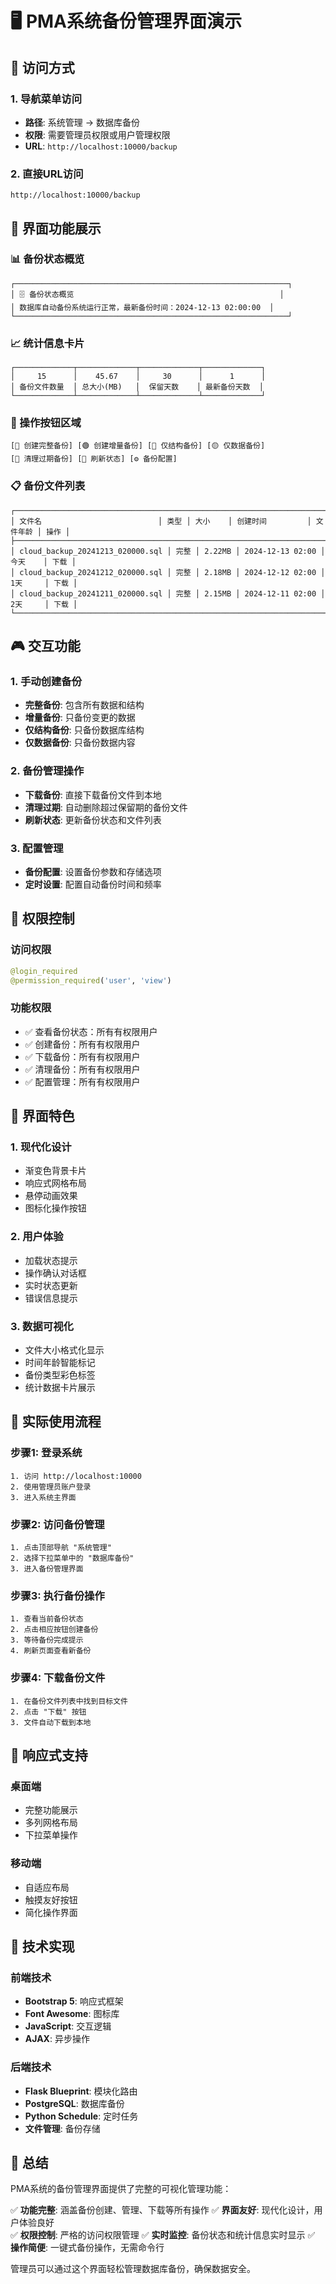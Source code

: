 # 🖥️ PMA系统备份管理界面演示

## 📍 访问方式

### 1. 导航菜单访问
- **路径**: 系统管理 → 数据库备份
- **权限**: 需要管理员权限或用户管理权限
- **URL**: `http://localhost:10000/backup`

### 2. 直接URL访问
```
http://localhost:10000/backup
```

## 🎯 界面功能展示

### 📊 备份状态概览
```
┌─────────────────────────────────────────────────────────────┐
│ 🗄️ 备份状态概览                                              │
│ 数据库自动备份系统运行正常，最新备份时间：2024-12-13 02:00:00  │
└─────────────────────────────────────────────────────────────┘
```

### 📈 统计信息卡片
```
┌─────────────┬─────────────┬─────────────┬─────────────┐
│     15      │    45.67    │     30      │      1      │
│ 备份文件数量  │ 总大小(MB)   │  保留天数    │ 最新备份天数  │
└─────────────┴─────────────┴─────────────┴─────────────┘
```

### 🔧 操作按钮区域
```
[🔵 创建完整备份] [🟢 创建增量备份] [🔵 仅结构备份] [🟡 仅数据备份]
[🔴 清理过期备份] [🔄 刷新状态] [⚙️ 备份配置]
```

### 📋 备份文件列表
```
┌──────────────────────────────────────────────────────────────────────────────┐
│ 文件名                          │ 类型 │ 大小    │ 创建时间         │ 文件年龄 │ 操作 │
├──────────────────────────────────────────────────────────────────────────────┤
│ cloud_backup_20241213_020000.sql │ 完整 │ 2.22MB │ 2024-12-13 02:00 │ 今天    │ 下载 │
│ cloud_backup_20241212_020000.sql │ 完整 │ 2.18MB │ 2024-12-12 02:00 │ 1天     │ 下载 │
│ cloud_backup_20241211_020000.sql │ 完整 │ 2.15MB │ 2024-12-11 02:00 │ 2天     │ 下载 │
└──────────────────────────────────────────────────────────────────────────────┘
```

## 🎮 交互功能

### 1. 手动创建备份
- **完整备份**: 包含所有数据和结构
- **增量备份**: 只备份变更的数据
- **仅结构备份**: 只备份数据库结构
- **仅数据备份**: 只备份数据内容

### 2. 备份管理操作
- **下载备份**: 直接下载备份文件到本地
- **清理过期**: 自动删除超过保留期的备份文件
- **刷新状态**: 更新备份状态和文件列表

### 3. 配置管理
- **备份配置**: 设置备份参数和存储选项
- **定时设置**: 配置自动备份时间和频率

## 🔐 权限控制

### 访问权限
```python
@login_required
@permission_required('user', 'view')
```

### 功能权限
- ✅ 查看备份状态：所有有权限用户
- ✅ 创建备份：所有有权限用户  
- ✅ 下载备份：所有有权限用户
- ✅ 清理备份：所有有权限用户
- ✅ 配置管理：所有有权限用户

## 🎨 界面特色

### 1. 现代化设计
- 渐变色背景卡片
- 响应式网格布局
- 悬停动画效果
- 图标化操作按钮

### 2. 用户体验
- 加载状态提示
- 操作确认对话框
- 实时状态更新
- 错误信息提示

### 3. 数据可视化
- 文件大小格式化显示
- 时间年龄智能标记
- 备份类型彩色标签
- 统计数据卡片展示

## 🚀 实际使用流程

### 步骤1: 登录系统
```
1. 访问 http://localhost:10000
2. 使用管理员账户登录
3. 进入系统主界面
```

### 步骤2: 访问备份管理
```
1. 点击顶部导航 "系统管理"
2. 选择下拉菜单中的 "数据库备份"
3. 进入备份管理界面
```

### 步骤3: 执行备份操作
```
1. 查看当前备份状态
2. 点击相应按钮创建备份
3. 等待备份完成提示
4. 刷新页面查看新备份
```

### 步骤4: 下载备份文件
```
1. 在备份文件列表中找到目标文件
2. 点击 "下载" 按钮
3. 文件自动下载到本地
```

## 📱 响应式支持

### 桌面端
- 完整功能展示
- 多列网格布局
- 下拉菜单操作

### 移动端
- 自适应布局
- 触摸友好按钮
- 简化操作界面

## 🔧 技术实现

### 前端技术
- **Bootstrap 5**: 响应式框架
- **Font Awesome**: 图标库
- **JavaScript**: 交互逻辑
- **AJAX**: 异步操作

### 后端技术
- **Flask Blueprint**: 模块化路由
- **PostgreSQL**: 数据库备份
- **Python Schedule**: 定时任务
- **文件管理**: 备份存储

## 📝 总结

PMA系统的备份管理界面提供了完整的可视化管理功能：

✅ **功能完整**: 涵盖备份创建、管理、下载等所有操作
✅ **界面友好**: 现代化设计，用户体验良好  
✅ **权限控制**: 严格的访问权限管理
✅ **实时监控**: 备份状态和统计信息实时显示
✅ **操作简便**: 一键式备份操作，无需命令行

管理员可以通过这个界面轻松管理数据库备份，确保数据安全。 